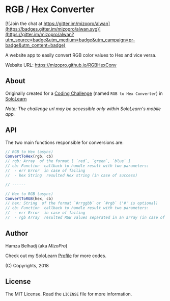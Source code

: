 # RGB / Hex Converter

[![Join the chat at https://gitter.im/mizopro/alwan](https://badges.gitter.im/mizopro/alwan.svg)](https://gitter.im/mizopro/alwan?utm_source=badge&utm_medium=badge&utm_campaign=pr-badge&utm_content=badge)

A website app to easily convert RGB color values to Hex and vice versa.

Website URL: https://mizopro.github.io/RGBHexConv

## About

Originally created for a [Coding Challenge] (named `RGB to Hex Converter`) in [SoloLearn]

*Note: The challenge url may be accessible only within SoloLearn's mobile app.*

## API

The two main functions responsible for conversions are:

```js
// RGB to Hex (async)
ConvertToHex(rgb, cb)
// rgb: Array  of the format [ `red`, `green`, `blue` ]
// cb: Function  callback to handle result with two parameters:
//  - err Error  in case of failing
//  - hex String  resulted Hex string (in case of success)

// ------

// Hex to RGB (async)
ConvertToRGB(hex, cb)
// hex: String  of the format `#rrggbb` or `#rgb` ('#' is optional)
// cb: Function  callback to handle result with two parameters:
//  - err Error  in case of failing
//  - rgb Array  resulted RGB values separated in an array (in case of success)
```

## Author

Hamza Belhadj (aka *MizoPro*)

Check out my SoloLearn [Profile] for more codes.

(C) Copyrights, 2018

## License

The MIT License.
Read the `LICENSE` file for more information.

[SoloLearn]: https://www.sololearn.com
[Profile]: https://www.sololearn.com/profile/4209959
[Coding Challenge]: https://www.sololearn.com/learn/5742/?ref=app
